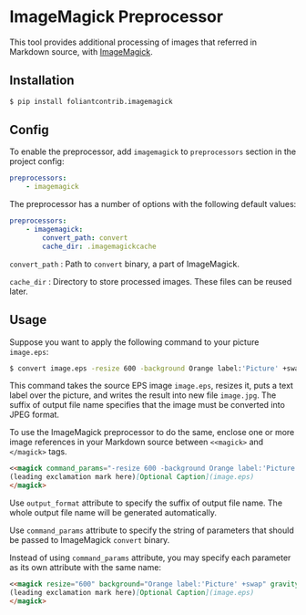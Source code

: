 # ImageMagick Preprocessor

This tool provides additional processing of images that referred in Markdown source, with [ImageMagick](https://imagemagick.org/).

## Installation

```bash
$ pip install foliantcontrib.imagemagick
```

## Config

To enable the preprocessor, add `imagemagick` to `preprocessors` section in the project config:

```yaml
preprocessors:
    - imagemagick
```

The preprocessor has a number of options with the following default values:

```yaml
preprocessors:
    - imagemagick:
        convert_path: convert
        cache_dir: .imagemagickcache
```

`convert_path`
:   Path to `convert` binary, a part of ImageMagick.

`cache_dir`
:   Directory to store processed images. These files can be reused later.

## Usage

Suppose you want to apply the following command to your picture `image.eps`:

```bash
$ convert image.eps -resize 600 -background Orange label:'Picture' +swap -gravity Center -append image.jpg
```

This command takes the source EPS image `image.eps`, resizes it, puts a text label over the picture, and writes the result into new file `image.jpg`. The suffix of output file name specifies that the image must be converted into JPEG format.

To use the ImageMagick preprocessor to do the same, enclose one or more image references in your Markdown source between `<<magick>` and `</magick>` tags.

```markdown
<<magick command_params="-resize 600 -background Orange label:'Picture' +swap -gravity Center -append" output_format="jpg">
(leading exclamation mark here)[Optional Caption](image.eps)
</magick>
```

Use `output_format` attribute to specify the suffix of output file name. The whole output file name will be generated automatically.

Use `command_params` attribute to specify the string of parameters that should be passed to ImageMagick `convert` binary.

Instead of using `command_params` attribute, you may specify each parameter as its own attribute with the same name:

```markdown
<<magick resize="600" background="Orange label:'Picture' +swap" gravity="Center" append="true" output_format="jpg">
(leading exclamation mark here)[Optional Caption](image.eps)
</magick>
```
